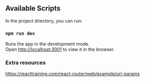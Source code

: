 
## Available Scripts

In the project directory, you can run:

### `npm run dev`

Runs the app in the development mode.<br />
Open [http://localhost:3001](http://localhost:3001) to view it in the browser.

### Extra resources 
https://reacttraining.com/react-router/web/example/url-params